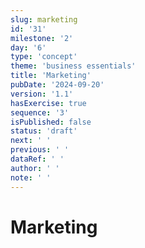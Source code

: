 ```yaml
---
slug: marketing
id: '31'
milestone: '2'
day: '6'
type: 'concept'
theme: 'business essentials'
title: 'Marketing'
pubDate: '2024-09-20'
version: '1.1'
hasExercise: true
sequence: '3'
isPublished: false
status: 'draft'
next: ' '
previous: ' '
dataRef: ' '
author: ' '
note: ' '
---
```

# Marketing
